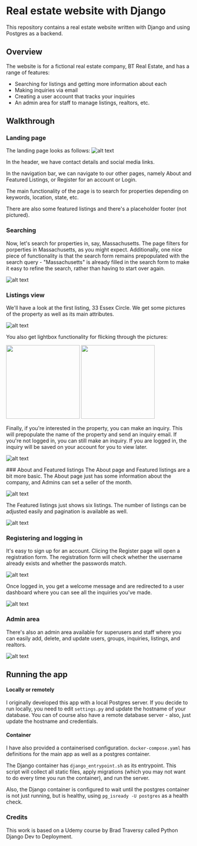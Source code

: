 # Real estate website with Django 
This repository contains a real estate website written with Django and using Postgres as a backend. 

## Overview
The website is for a fictional real estate company, BT Real Estate, and has a range of features:

- Searching for listings and getting more information about each
- Making inquiries via email 
- Creating a user account that tracks your inquiries
- An admin area for staff to manage listings, realtors, etc.

## Walkthrough
### Landing page
The landing page looks as follows:
![alt text](readme_assets/landing_page.png)

In the header, we have contact details and social media links. 

In the navigation bar, we can navigate to our other pages, namely About and Featured Listings, or Register for an account or Login.

The main functionality of the page is to search for properties depending on keywords, location, state, etc.

There are also some featured listings and there's a placeholder footer (not pictured).

### Searching
Now, let's search for properties in, say, Massachusetts. The page filters for porperties in Massachusetts, as you might expect. Additionally, one nice piece of functionality is that the search form remains prepopulated with the search query - "Massachusetts" is already filled in the search form to make it easy to refine the search, rather than having to start over again.

![alt text](readme_assets/search.png)

### Listings view
We'll have a look at the first listing, 33 Essex Circle. We get some pictures of the property as well as its main attributes.

![alt text](readme_assets/listing.png)

You also get lightbox functionality for flicking through the pictures:


<p float="left">
  <img src="./readme_assets/lightbox1.png" width="200" />
  <img src="./readme_assets/lightbox2.png" width="200" /> 
</p>

Finally, if you're interested in the property, you can make an inquiry. This will prepopulate the name of the property and send an inquiry email. If you're not logged in, you can still make an inquiry. If you are logged in, the inquiry will be saved on your account for you to view later.

![alt text](readme_assets/inquiry.png)

### About and Featured listings
The About page and Featured listings are a bit more basic. The About page just has some information about the company, and Admins can set a seller of the month.

![alt text](readme_assets/about.png)

The Featured listings just shows six listings. The number of listings can be adjusted easily and pagination is available as well. 

![alt text](readme_assets/featured.png)

### Registering and logging in
It's easy to sign up for an account. Clicing the Register page will open a registration form. The registration form will check whether the username already exists and whether the passwords match. 

![alt text](readme_assets/register.png)

Once logged in, you get a welcome message and are redirected to a user dashboard where you can see all the inquiries you've made. 

![alt text](readme_assets/dashboard.png)

### Admin area

There's also an admin area available for superusers and staff where you can easily add, delete, and update users, groups, inquiries, listings, and realtors.

![alt text](readme_assets/admin.png)

## Running the app
#### Locally or remotely
I originally developed this app with a local Postgres server. If you decide to run locally, you need to edit `settings.py` and update the hostname of your database. You can of course also have a remote database server - also, just update the hostname and credentials.

#### Container
I have also provided a containerised configuration. `docker-compose.yaml` has definitions for the main app as well as a postgres container.

The Django container has `django_entrypoint.sh` as its entrypoint. This script will collect all static files, apply migrations (which you may not want to do every time you run the container), and run the server. 

Also, the Django container is configured to wait until the postgres container is not just running, but is healthy, using `pg_isready -U postgres` as a health check. 

### Credits
This work is based on a Udemy course by Brad Traversy called Python Django Dev to Deployment.